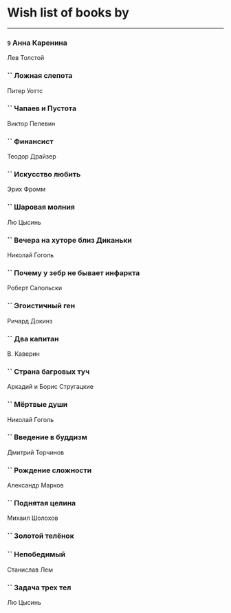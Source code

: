 # Wish list of books by [](https://plus.google.com/u/0/105803270930838059244/)
---

### `9` Анна Каренина
Лев Толстой

### `` Ложная слепота
Питер Уоттс

### `` Чапаев и Пустота
Виктор Пелевин

### `` Финансист
Теодор Драйзер

### `` Искусство любить
Эрих Фромм

### `` Шаровая молния
Лю Цысинь

### `` Вечера на хуторе близ Диканьки
Николай Гоголь

### `` Почему у зебр не бывает инфаркта
Роберт Сапольски

### `` Эгоистичный ген
Ричард Докинз

### `` Два капитан
В. Каверин

### `` Страна багровых туч
Аркадий и Борис Стругацкие

### `` Мёртвые души
Николай Гоголь

### `` Введение в буддизм
Дмитрий Торчинов

### `` Рождение сложности
Александр Марков

### `` Поднятая целина
Михаил Шолохов

### `` Золотой телёнок

### `` Непобедимый
Станислав Лем

### `` Задача трех тел
Лю Цысинь

